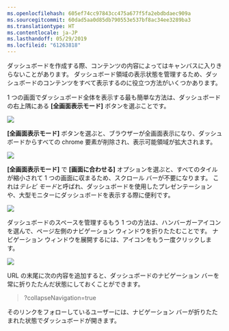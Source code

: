 ```yaml
---
ms.openlocfilehash: 605ef74cc97843cc475a677f5fa2ebdbdaec909a
ms.sourcegitcommit: 60dad5aa0d85db790553e537bf8ac34ee3289ba3
ms.translationtype: HT
ms.contentlocale: ja-JP
ms.lasthandoff: 05/29/2019
ms.locfileid: "61263818"
---
```

ダッシュボードを作成する際、コンテンツの内容によってはキャンバスに入りきらないことがあります。 ダッシュボード領域の表示状態を管理するため、ダッシュボードのコンテンツをすべて表示するのに役立つ方法がいくつかあります。

1 つの画面でダッシュボード全体を表示する最も簡単な方法は、ダッシュボードの右上隅にある **[全画面表示モード]** ボタンを選ぶことです。

![](media/4-4e-get-more-dashboard-space/4-4e_1.png)

**[全画面表示モード]** ボタンを選ぶと、ブラウザーが全画面表示になり、ダッシュボードからすべての chrome 要素が削除され、表示可能領域が拡大されます。

![](media/4-4e-get-more-dashboard-space/4-4e_2.png)

**[全画面表示モード]** で **[画面に合わせる]** オプションを選ぶと、すべてのタイルが縮小されて 1 つの画面に収まるため、スクロール バーが不要になります。 これは*テレビ モード*と呼ばれ、ダッシュボードを使用したプレゼンテーションや、大型モニターにダッシュボードを表示する際に便利です。

![](media/4-4e-get-more-dashboard-space/4-4e_3.png)

ダッシュボードのスペースを管理するもう 1 つの方法は、ハンバーガーアイコンを選んで、ページ左側のナビゲーション ウィンドウを折りたたむことです。 ナビゲーション ウィンドウを展開するには、アイコンをもう一度クリックします。

![](media/4-4e-get-more-dashboard-space/4-4e_4.png)

URL の末尾に次の内容を追加すると、ダッシュボードのナビゲーション バーを常に折りたたんだ状態にしておくことができます。

> ?collapseNavigation=true
> 
> 

そのリンクをフォローしているユーザーには、ナビゲーション バーが折りたたまれた状態でダッシュボードが開きます。

